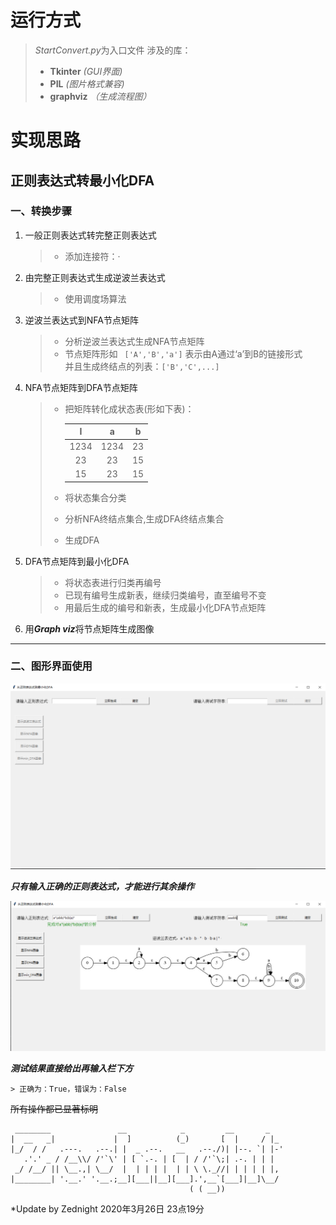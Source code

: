 # 运行方式

> *StartConvert.py*为入口文件
> 涉及的库：
>
> + **Tkinter** *(GUI界面)*
> + **PIL**  *(图片格式兼容)*
> + **graphviz** *（生成流程图）*

# 实现思路


## 正则表达式转最小化DFA
### 一、转换步骤

1. 一般正则表达式转完整正则表达式
	
	> + 添加连接符：·
	
	
	
2. 由完整正则表达式生成逆波兰表达式

   > + 使用调度场算法

   

3. 逆波兰表达式到NFA节点矩阵
   > + 分析逆波兰表达式生成NFA节点矩阵
   > + 节点矩阵形如  ``` ['A','B','a']``` 表示由A通过‘a’到B的链接形式  
   >   并且生成终结点的列表：```['B','C',...]```

   

4. NFA节点矩阵到DFA节点矩阵

    > + 把矩阵转化成状态表(形如下表)：
    >
    >   |  I   |  a   |  b   |
    >   | :--: | :--: | :--: |
    >   | 1234 | 1234 |  23  |
    >   |  23  |  23  |  15  |
    >   |  15  |  23  |  15  |
    >
    >   
    >
    > + 将状态集合分类
    > + 分析NFA终结点集合,生成DFA终结点集合
    > + 生成DFA

  

5. DFA节点矩阵到最小化DFA

    > + 将状态表进行归类再编号
    > + 已现有编号生成新表，继续归类编号，直至编号不变
    > + 用最后生成的编号和新表，生成最小化DFA节点矩阵

  

6. 用***Graph viz***将节点矩阵生成图像

   
----------



### 二、图形界面使用

   ![alt 界面](UI.png "正则表达式转最小化DFA")

   ***只有输入正确的正则表达式，才能进行其余操作***

   ![alt 界面](UI2.png "正则表达式转最小化DFA")

___测试结果直接给出再输入栏下方___

	> 正确为：True，错误为：False

~~所有操作都已显著标明~~

```
 ________               __            _         __       _    
|  __   _|             |  ]          (_)       [  |     / |_  
|_/  / /   .---.   .--.| |  _ .--.   __   .--./)| |--. `| |-' 
   .'.' _ / /__\\/ /'`\' | [ `.-. | [  | / /'`\;| .-. | | |   
 _/ /__/ || \__.,| \__/  |  | | | |  | | \ \._//| | | | | |,  
|________| '.__.' '.__.;__][___||__][___].',__`[___]|__]\__/  
                                        ( ( __))              
```

*Update by   Zednight   2020年3月26日 23点19分



